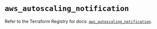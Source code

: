 # `aws_autoscaling_notification`

Refer to the Terraform Registry for docs: [`aws_autoscaling_notification`](https://registry.terraform.io/providers/hashicorp/aws/5.37.0/docs/resources/autoscaling_notification).
